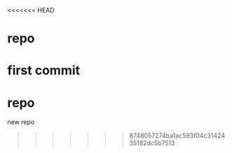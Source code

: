 <<<<<<< HEAD
# repo
first commit
=======
# repo
new repo
>>>>>>> 8748057274ba1ac593f04c3142435182dc5b7513
